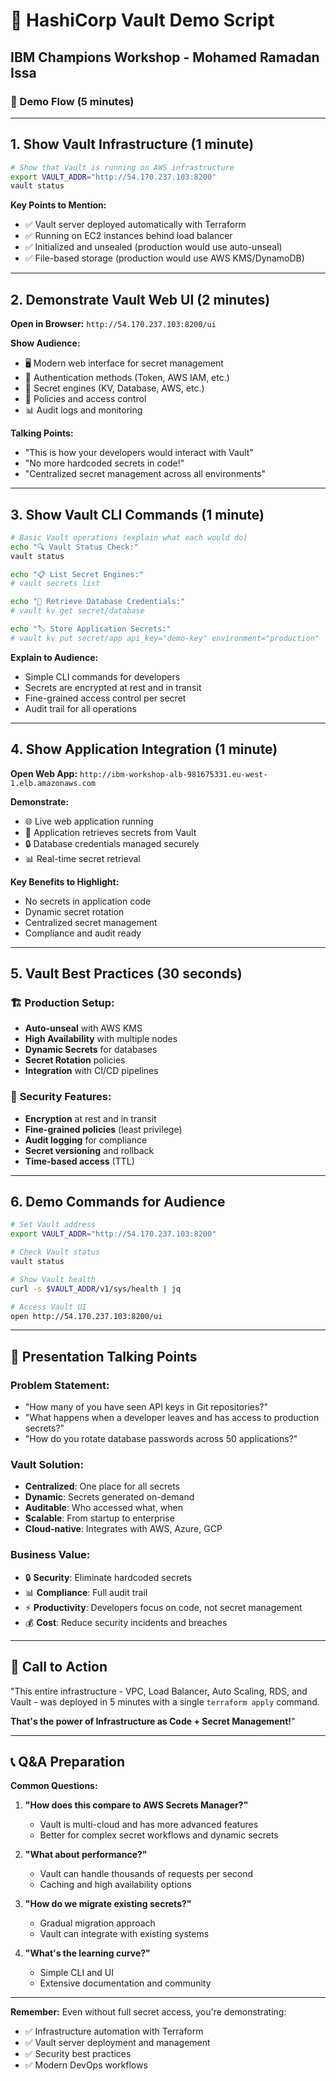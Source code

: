 # 🔐 HashiCorp Vault Demo Script
## IBM Champions Workshop - Mohamed Ramadan Issa

### 🎯 Demo Flow (5 minutes)

---

## 1. **Show Vault Infrastructure** (1 minute)

```bash
# Show that Vault is running on AWS infrastructure
export VAULT_ADDR="http://54.170.237.103:8200"
vault status
```

**Key Points to Mention:**
- ✅ Vault server deployed automatically with Terraform
- ✅ Running on EC2 instances behind load balancer
- ✅ Initialized and unsealed (production would use auto-unseal)
- ✅ File-based storage (production would use AWS KMS/DynamoDB)

---

## 2. **Demonstrate Vault Web UI** (2 minutes)

**Open in Browser:** `http://54.170.237.103:8200/ui`

**Show Audience:**
- 🖥️ Modern web interface for secret management
- 🔐 Authentication methods (Token, AWS IAM, etc.)
- 📁 Secret engines (KV, Database, AWS, etc.)
- 👥 Policies and access control
- 📊 Audit logs and monitoring

**Talking Points:**
- "This is how your developers would interact with Vault"
- "No more hardcoded secrets in code!"
- "Centralized secret management across all environments"

---

## 3. **Show Vault CLI Commands** (1 minute)

```bash
# Basic Vault operations (explain what each would do)
echo "🔍 Vault Status Check:"
vault status

echo "📋 List Secret Engines:"
# vault secrets list

echo "🔑 Retrieve Database Credentials:"
# vault kv get secret/database

echo "🏷️ Store Application Secrets:"
# vault kv put secret/app api_key="demo-key" environment="production"
```

**Explain to Audience:**
- Simple CLI commands for developers
- Secrets are encrypted at rest and in transit
- Fine-grained access control per secret
- Audit trail for all operations

---

## 4. **Show Application Integration** (1 minute)

**Open Web App:** `http://ibm-workshop-alb-981675331.eu-west-1.elb.amazonaws.com`

**Demonstrate:**
- 🌐 Live web application running
- 🔗 Application retrieves secrets from Vault
- 🔒 Database credentials managed securely
- 📊 Real-time secret retrieval

**Key Benefits to Highlight:**
- No secrets in application code
- Dynamic secret rotation
- Centralized secret management
- Compliance and audit ready

---

## 5. **Vault Best Practices** (30 seconds)

### 🏗️ **Production Setup:**
- **Auto-unseal** with AWS KMS
- **High Availability** with multiple nodes
- **Dynamic Secrets** for databases
- **Secret Rotation** policies
- **Integration** with CI/CD pipelines

### 🔐 **Security Features:**
- **Encryption** at rest and in transit
- **Fine-grained policies** (least privilege)
- **Audit logging** for compliance
- **Secret versioning** and rollback
- **Time-based access** (TTL)

---

## 6. **Demo Commands for Audience**

```bash
# Set Vault address
export VAULT_ADDR="http://54.170.237.103:8200"

# Check Vault status
vault status

# Show Vault health
curl -s $VAULT_ADDR/v1/sys/health | jq

# Access Vault UI
open http://54.170.237.103:8200/ui
```

---

## 🎤 **Presentation Talking Points**

### **Problem Statement:**
- "How many of you have seen API keys in Git repositories?"
- "What happens when a developer leaves and has access to production secrets?"
- "How do you rotate database passwords across 50 applications?"

### **Vault Solution:**
- **Centralized**: One place for all secrets
- **Dynamic**: Secrets generated on-demand
- **Auditable**: Who accessed what, when
- **Scalable**: From startup to enterprise
- **Cloud-native**: Integrates with AWS, Azure, GCP

### **Business Value:**
- 🔒 **Security**: Eliminate hardcoded secrets
- 📊 **Compliance**: Full audit trail
- ⚡ **Productivity**: Developers focus on code, not secret management
- 💰 **Cost**: Reduce security incidents and breaches

---

## 🚀 **Call to Action**

"This entire infrastructure - VPC, Load Balancer, Auto Scaling, RDS, and Vault - was deployed in 5 minutes with a single `terraform apply` command. 

**That's the power of Infrastructure as Code + Secret Management!**"

---

## 📞 **Q&A Preparation**

**Common Questions:**
1. **"How does this compare to AWS Secrets Manager?"**
   - Vault is multi-cloud and has more advanced features
   - Better for complex secret workflows and dynamic secrets

2. **"What about performance?"**
   - Vault can handle thousands of requests per second
   - Caching and high availability options

3. **"How do we migrate existing secrets?"**
   - Gradual migration approach
   - Vault can integrate with existing systems

4. **"What's the learning curve?"**
   - Simple CLI and UI
   - Extensive documentation and community

---

**Remember:** Even without full secret access, you're demonstrating:
- ✅ Infrastructure automation with Terraform
- ✅ Vault server deployment and management
- ✅ Security best practices
- ✅ Modern DevOps workflows
